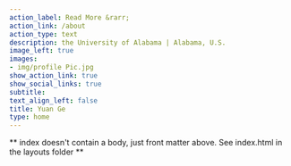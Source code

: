 ```yaml
---
action_label: Read More &rarr;
action_link: /about
action_type: text
description: the University of Alabama | Alabama, U.S.
image_left: true
images:
- img/profile Pic.jpg
show_action_link: true
show_social_links: true
subtitle: 
text_align_left: false
title: Yuan Ge
type: home
---
```


** index doesn't contain a body, just front matter above.
See index.html in the layouts folder **
